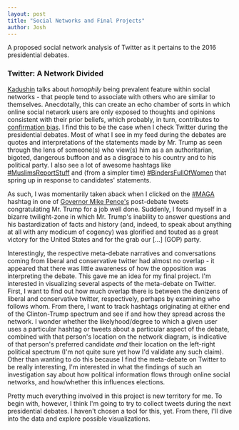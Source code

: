 ```yaml
---
layout: post
title: "Social Networks and Final Projects"
author: Josh
---
```


A proposed social network analysis of Twitter as it pertains to the 2016 presidential debates.

### Twitter: A Network Divided

[Kadushin](http://www.wunderkim.com/kadushin%20-%20chs%201_2_3_4_10.pdf) talks about *homophily* being prevalent feature within social networks - that people tend to associate with others who are similar to themselves. Anecdotally, this can create an echo chamber of sorts in which online social network users are only exposed to thoughts and opinions consistent with their prior beliefs, which probably, in turn, contributes to [confirmation bias](https://en.wikipedia.org/wiki/Confirmation_bias). I find this to be the case when I check Twitter during the presidential debates. Most of what I see in my feed during the debates are quotes and interpretations of the statements made by Mr. Trump as seen through the lens of someone(s) who view(s) him as a an authoritarian, bigoted, dangerous buffoon and as a disgrace to his country and to his political party. I also see a lot of awesome hashtags like [#MuslimsReportStuff](http://www.npr.org/2016/10/11/497536457/trump-debate-comment-inspires-muslimsreportstuff-and-its-very-funny) and (from a simpler time) [#BindersFullOfWomen](http://www.theatlantic.com/politics/archive/2012/10/binders-full-of-women-a-meme-that-means-something/263740/) that spring up in response to candidates' statements. 

As such, I was momentarily taken aback when I clicked on the [#MAGA](https://twitter.com/hashtag/maga?ref_src=twsrc%5Egoogle%7Ctwcamp%5Eserp%7Ctwgr%5Ehashtag) hashtag in one of [Governor Mike Pence's](https://twitter.com/mike_pence?lang=en) post-debate tweets congratulating Mr. Trump for a job well done. Suddenly, I found myself in a bizarre twilight-zone in which Mr. Trump's inability to answer questions and his bastardization of facts and history (and, indeed, to speak about anything at all with any modicum of cogency) was glorified and touted as a great victory for the United States and for the grab our [...] (GOP) party.

Interestingly, the respective meta-debate narratives and conversations coming from liberal and conservative twitter had almost no overlap - it appeared that there was little awareness of how the opposition was interpreting the debate. This gave me an idea for my final project. I'm interested in visualizing several aspects of the meta-debate on Twitter. First, I want to find out how much overlap there is between the denizens of liberal and conservative twitter, respectively, perhaps by examining who follows whom. From there, I want to track hashtags originating at either end of the Clinton-Trump spectrum and see if and how they spread across the network. I wonder whether the likelyhood/degree to which a given user uses a particular hashtag or tweets about a particular aspect of the debate, combined with that person's location on the network diagram, is indicative of that person's preferred candidate *and* their location on the left-right political spectrum (I'm not quite sure yet how I'd validate any such claim). Other than wanting to do this because I find the meta-debate on Twitter to be really interesting, I'm interested in what the findings of such an investigation say about how political information flows through online social networks, and how/whether this influences elections.

Pretty much everything involved in this project is new territory for me. To begin with, however, I think I'm going to try to collect tweets during the next presidential debates. I haven't chosen a tool for this, yet. From there, I'll dive into the data and explore possible visualizations.
